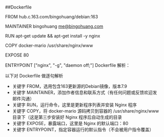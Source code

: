 ##Dockerfile

FROM hub.c.163.com/bingohuang/debian:163

MAINTAINER bingohuang <me@bingohuang.com>

RUN apt-get update && apt-get install -y nginx

COPY docker-mario /usr/share/nginx/www

EXPOSE 80

ENTRYPOINT ["nginx", "-g", "daemon off;"]
Dockerfile 解析：

以下对 Dockerfile 做逐句解析

- 关键字 FROM，选用包含163更新源的Debian镜像，版本7.9
- 关键字 MAINTAINER，添加作者信息和联系方式（有任何问题或反馈欢迎发邮件沟通）
- 关键字 RUN，运行命令，这里是更新程序列表并安装 Nginx 程序
- 关键字 COPY，将 docker-mario 源码拷贝到容器的 /usr/share/nginx/www 目录下（这是第三步安装好 Nginx 程序后自动生成的目录
- 关键字 EXPOSE，暴露端口，这里是 Nginx 的默认端口：80
- 关键字 ENTRYPOINT，指定容器运行的默认指令（不会被用户指令覆盖）